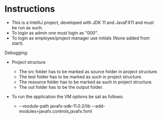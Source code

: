 # Instructions
* This is a IntelliJ project, developed with JDK 11 and JavaFX11 and must be run as such.
* To login as admin one must login as "000".
* To login as employee/project manager use initials (None added from start).

Debugging:
* Project structure
    * The src folder has to be marked as source folder in project structure.
    * The test folder has to be marked as such in project structure.
    * The resource folder has to be marked as such in project structure.
    * The out folder has to be the output folder.

* To run the application the VM options be sat as follows:
  * --module-path javafx-sdk-11.0.2/lib --add-modules=javafx.controls,javafx.fxml

